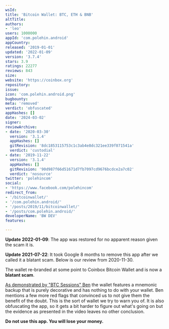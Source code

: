 ```yaml
---
wsId: 
title: 'Bitcoin Wallet: BTC, ETH & BNB'
altTitle: 
authors:
- 'leo'
users: 1000000
appId: 'com.polehin.android'
appCountry: 
released: '2019-01-01'
updated: '2022-01-09'
version: '3.7.4'
stars: 3.9
ratings: 22277
reviews: 843
size: 
website: 'https://coinbox.org'
repository: 
issue: 
icon: 'com.polehin.android.png'
bugbounty: 
meta: 'removed'
verdict: 'obfuscated'
appHashes: []
date: '2024-03-02'
signer: 
reviewArchive:
- date: '2020-03-30'
  version: '3.1.4'
  appHashes: []
  gitRevision: '8dc1853115753c1c3ab4e8dc321ee339f071541a'
  verdict: 'custodial'
- date: '2019-11-22'
  version: '3.1.4'
  appHashes: []
  gitRevision: '90d987f66d51671d7fb7097cd9676bcdce2a7c02'
  verdict: 'nosource'
twitter: 'polehincom'
social:
- 'https://www.facebook.com/polehincom'
redirect_from:
- '/bitcoinwallet/'
- '/com.polehin.android/'
- '/posts/2019/11/bitcoinwallet/'
- '/posts/com.polehin.android/'
developerName: 'BW DEV'
features: 

---
```


**Update 2022-01-09**: The app was restored for no apparent reason given the
scam it is.

**Update 2021-07-22**: It took Google 8 months to remove this app after we
called it a blatant scam. Below is our review from 2020-11-30.

The wallet re-branded at some point to Coinbox Bitcoin Wallet and is now a
**blatant scam**.

[As demonstrated by "BTC Sessions" Ben](https://www.youtube.com/watch?v=yP_C4wZyikk)
the wallet features a mnemonic backup that is purely decorative and has nothing
to do with your wallet. Ben mentions a few more red flags that convinced us to
not give them the benefit of the doubt. This is the sort of wallet we try to
warn you of. It is also obfuscating the app, so it gets a bit harder to figure
out what's going on but the evidence as presented in the video leaves no other
conclusion.

**Do not use this app. You will lose your money.**
